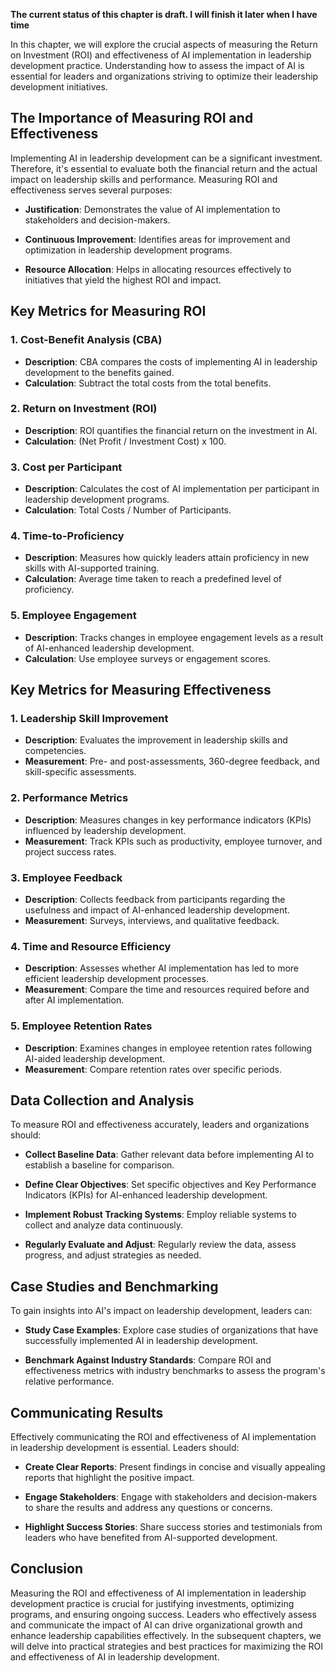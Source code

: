 **The current status of this chapter is draft. I will finish it later when I have time**

In this chapter, we will explore the crucial aspects of measuring the Return on Investment (ROI) and effectiveness of AI implementation in leadership development practice. Understanding how to assess the impact of AI is essential for leaders and organizations striving to optimize their leadership development initiatives.

The Importance of Measuring ROI and Effectiveness
-------------------------------------------------

Implementing AI in leadership development can be a significant investment. Therefore, it's essential to evaluate both the financial return and the actual impact on leadership skills and performance. Measuring ROI and effectiveness serves several purposes:

* **Justification**: Demonstrates the value of AI implementation to stakeholders and decision-makers.

* **Continuous Improvement**: Identifies areas for improvement and optimization in leadership development programs.

* **Resource Allocation**: Helps in allocating resources effectively to initiatives that yield the highest ROI and impact.

Key Metrics for Measuring ROI
-----------------------------

### **1. Cost-Benefit Analysis (CBA)**

* **Description**: CBA compares the costs of implementing AI in leadership development to the benefits gained.
* **Calculation**: Subtract the total costs from the total benefits.

### **2. Return on Investment (ROI)**

* **Description**: ROI quantifies the financial return on the investment in AI.
* **Calculation**: (Net Profit / Investment Cost) x 100.

### **3. Cost per Participant**

* **Description**: Calculates the cost of AI implementation per participant in leadership development programs.
* **Calculation**: Total Costs / Number of Participants.

### **4. Time-to-Proficiency**

* **Description**: Measures how quickly leaders attain proficiency in new skills with AI-supported training.
* **Calculation**: Average time taken to reach a predefined level of proficiency.

### **5. Employee Engagement**

* **Description**: Tracks changes in employee engagement levels as a result of AI-enhanced leadership development.
* **Calculation**: Use employee surveys or engagement scores.

Key Metrics for Measuring Effectiveness
---------------------------------------

### **1. Leadership Skill Improvement**

* **Description**: Evaluates the improvement in leadership skills and competencies.
* **Measurement**: Pre- and post-assessments, 360-degree feedback, and skill-specific assessments.

### **2. Performance Metrics**

* **Description**: Measures changes in key performance indicators (KPIs) influenced by leadership development.
* **Measurement**: Track KPIs such as productivity, employee turnover, and project success rates.

### **3. Employee Feedback**

* **Description**: Collects feedback from participants regarding the usefulness and impact of AI-enhanced leadership development.
* **Measurement**: Surveys, interviews, and qualitative feedback.

### **4. Time and Resource Efficiency**

* **Description**: Assesses whether AI implementation has led to more efficient leadership development processes.
* **Measurement**: Compare the time and resources required before and after AI implementation.

### **5. Employee Retention Rates**

* **Description**: Examines changes in employee retention rates following AI-aided leadership development.
* **Measurement**: Compare retention rates over specific periods.

Data Collection and Analysis
----------------------------

To measure ROI and effectiveness accurately, leaders and organizations should:

* **Collect Baseline Data**: Gather relevant data before implementing AI to establish a baseline for comparison.

* **Define Clear Objectives**: Set specific objectives and Key Performance Indicators (KPIs) for AI-enhanced leadership development.

* **Implement Robust Tracking Systems**: Employ reliable systems to collect and analyze data continuously.

* **Regularly Evaluate and Adjust**: Regularly review the data, assess progress, and adjust strategies as needed.

Case Studies and Benchmarking
-----------------------------

To gain insights into AI's impact on leadership development, leaders can:

* **Study Case Examples**: Explore case studies of organizations that have successfully implemented AI in leadership development.

* **Benchmark Against Industry Standards**: Compare ROI and effectiveness metrics with industry benchmarks to assess the program's relative performance.

Communicating Results
---------------------

Effectively communicating the ROI and effectiveness of AI implementation in leadership development is essential. Leaders should:

* **Create Clear Reports**: Present findings in concise and visually appealing reports that highlight the positive impact.

* **Engage Stakeholders**: Engage with stakeholders and decision-makers to share the results and address any questions or concerns.

* **Highlight Success Stories**: Share success stories and testimonials from leaders who have benefited from AI-supported development.

Conclusion
----------

Measuring the ROI and effectiveness of AI implementation in leadership development practice is crucial for justifying investments, optimizing programs, and ensuring ongoing success. Leaders who effectively assess and communicate the impact of AI can drive organizational growth and enhance leadership capabilities effectively. In the subsequent chapters, we will delve into practical strategies and best practices for maximizing the ROI and effectiveness of AI in leadership development.
